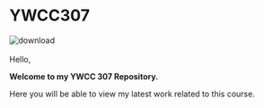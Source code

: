 # YWCC307
![download](https://github.com/nahian-29/YWCC307/assets/84933511/41319d69-2d7c-4178-9b09-efd298d781b3)
<br></br>
Hello, 
<p>
<b>Welcome to my YWCC 307 Repository.</b>
</p>
Here you will be able to view my latest work related to this course.

